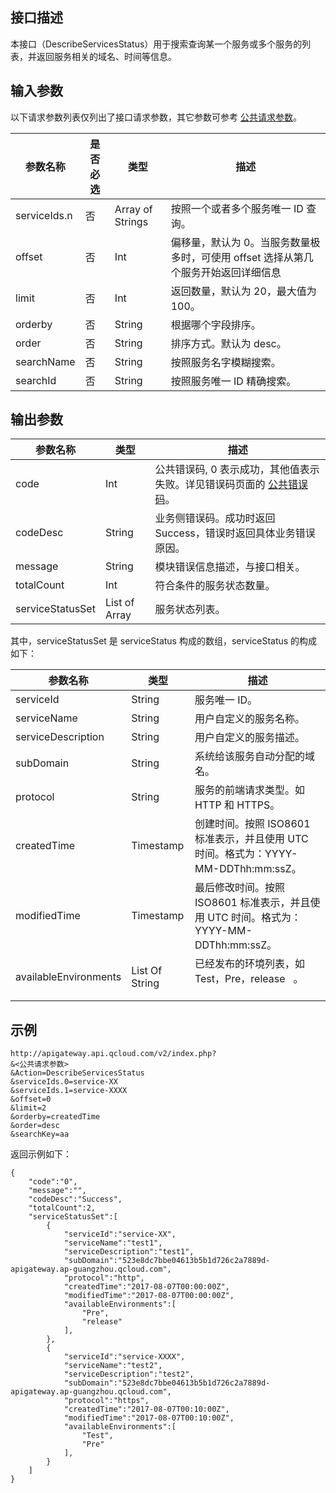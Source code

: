 ## 接口描述

本接口（DescribeServicesStatus）用于搜索查询某一个服务或多个服务的列表，并返回服务相关的域名、时间等信息。

## 输入参数

以下请求参数列表仅列出了接口请求参数，其它参数可参考 [公共请求参数](/document/api/213/6976)。

| 参数名称         | 是否必选 | 类型               | 描述                                       |
| ------------ | ---- | ---------------- | ---------------------------------------- |
| serviceIds.n | 否    | Array of Strings | 按照一个或者多个服务唯一 ID 查询。                        |
| offset       | 否    | Int              | 偏移量，默认为 0。当服务数量极多时，可使用 offset 选择从第几个服务开始返回详细信息 |
| limit        | 否    | Int              | 返回数量，默认为 20，最大值为 100。                      |
| orderby      | 否    | String           | 根据哪个字段排序。                                |
| order        | 否    | String           | 排序方式。默认为 desc。                            |
| searchName   | 否    | String           | 按照服务名字模糊搜索。                              |
| searchId     | 否    | String           | 按照服务唯一 ID 精确搜索。                            |

## 输出参数
| 参数名称             | 类型            | 描述                                       |
| ---------------- | ------------- | ---------------------------------------- |
| code             | Int           | 公共错误码, 0 表示成功，其他值表示失败。详见错误码页面的 <a href="/doc/api/372/%E9%94%99%E8%AF%AF%E7%A0%81#1.E3.80.81.E5.85.AC.E5.85.B1.E9.94.99.E8.AF.AF.E7.A0.81" title="公共错误码">公共错误码</a>。 |
| codeDesc         | String        | 业务侧错误码。成功时返回 Success，错误时返回具体业务错误原因。       |
| message          | String        | 模块错误信息描述，与接口相关。                          |
| totalCount       | Int           | 符合条件的服务状态数量。                             |
| serviceStatusSet | List of Array | 服务状态列表。                                  |

其中，serviceStatusSet 是 serviceStatus 构成的数组，serviceStatus 的构成如下：

| 参数名称                  | 类型             | 描述                                       |
| --------------------- | -------------- | ---------------------------------------- |
| serviceId             | String         | 服务唯一 ID。                                  |
| serviceName           | String         | 用户自定义的服务名称。                              |
| serviceDescription    | String         | 用户自定义的服务描述。                              |
| subDomain             | String         | 系统给该服务自动分配的域名。                           |
| protocol              | String         | 服务的前端请求类型。如 HTTP 和 HTTPS。                   |
| createdTime           | Timestamp      | 创建时间。按照 ISO8601 标准表示，并且使用 UTC 时间。格式为：YYYY-MM-DDThh:mm:ssZ。 |
| modifiedTime          | Timestamp      | 最后修改时间。按照 ISO8601 标准表示，并且使用 UTC 时间。格式为：YYYY-MM-DDThh:mm:ssZ。 |
| availableEnvironments | List Of String | 已经发布的环境列表，如 Test，Pre，release   。           |


## 示例 
```
http://apigateway.api.qcloud.com/v2/index.php?
&<公共请求参数>
&Action=DescribeServicesStatus
&serviceIds.0=service-XX
&serviceIds.1=service-XXXX
&offset=0
&limit=2
&orderby=createdTime
&order=desc
&searchKey=aa
```
返回示例如下：
```
{
    "code":"0",
    "message":"",
    "codeDesc":"Success",      
    "totalCount":2,
	"serviceStatusSet":[
		{
			"serviceId":"service-XX",
			"serviceName":"test1",
			"serviceDescription":"test1",
			"subDomain":"523e8dc7bbe04613b5b1d726c2a7889d-apigateway.ap-guangzhou.qcloud.com",
			"protocol":"http",
			"createdTime":"2017-08-07T00:00:00Z",
			"modifiedTime":"2017-08-07T00:00:00Z",
			"availableEnvironments":[
				"Pre",
				"release"
			],
		},
		{
			"serviceId":"service-XXXX",
			"serviceName":"test2",
			"serviceDescription":"test2",
			"subDomain":"523e8dc7bbe04613b5b1d726c2a7889d-apigateway.ap-guangzhou.qcloud.com",
			"protocol":"https",
			"createdTime":"2017-08-07T00:10:00Z",
			"modifiedTime":"2017-08-07T00:10:00Z",
			"availableEnvironments":[
				"Test",
				"Pre"
			],
		}
	]
}
```




